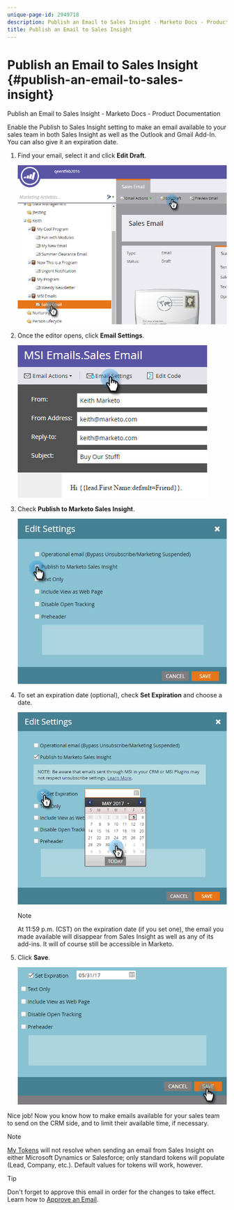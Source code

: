 ```yaml
---
unique-page-id: 2949718
description: Publish an Email to Sales Insight - Marketo Docs - Product Documentation
title: Publish an Email to Sales Insight
---
```


# Publish an Email to Sales Insight {#publish-an-email-to-sales-insight}

Publish an Email to Sales Insight - Marketo Docs - Product Documentation

Enable the Publish to Sales Insight setting to make an email available to your sales team in both Sales Insight as well as the Outlook and Gmail Add-In. You can also give it an expiration date.

1. Find your email, select it and click&nbsp;**Edit Draft**.

   ![](assets/one.png)

1. Once the editor opens, click **Email Settings**.

   ![](assets/two.png)

1. Check **Publish to Marketo Sales Insight**.

   ![](assets/three.png)

1. To set an expiration date (optional), check **Set Expiration** and choose a date.

   ![](assets/four.png)

   >[!NOTE]
   >
   >At 11:59 p.m. (CST) on the expiration date (if you set one), the email you made available will disappear from Sales Insight as well as any of its add-ins. It will of course still be accessible in Marketo.

1. Click **Save**.

   ![](assets/five.png)

Nice job! Now you know how to make emails available for your sales team to send on the CRM side, and to limit their available time, if necessary.

>[!NOTE]
>
>[My Tokens](../../../../../../product-docs/core-marketo-concepts/programs/tokens/understanding-my-tokens-in-a-program.md) will not resolve when sending an email from Sales Insight on either Microsoft Dynamics or Salesforce; only standard tokens will populate (Lead, Company, etc.). Default values for tokens will work, however.

>[!TIP]
>
>Don't forget to approve this email in order for the changes to take effect. Learn how to [Approve an Email](../../../../../../product-docs/email-marketing/general/creating-an-email/approve-an-email.md).

